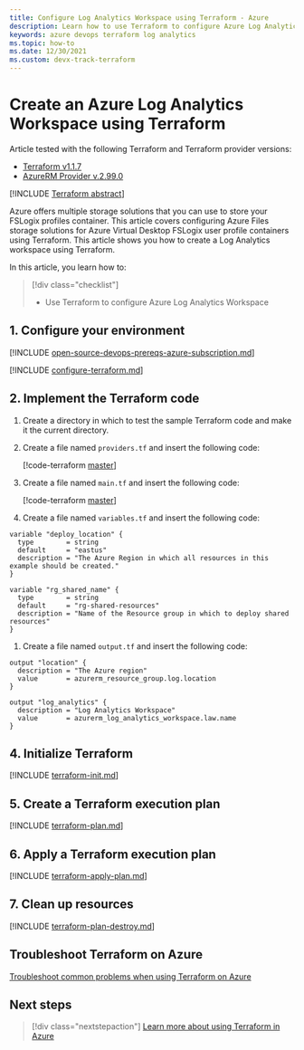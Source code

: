 ```yaml
---
title: Configure Log Analytics Workspace using Terraform - Azure
description: Learn how to use Terraform to configure Azure Log Analytics Workspace
keywords: azure devops terraform log analytics
ms.topic: how-to
ms.date: 12/30/2021
ms.custom: devx-track-terraform
---
```


# Create an Azure Log Analytics Workspace using Terraform

Article tested with the following Terraform and Terraform provider versions:

- [Terraform v1.1.7](https://releases.hashicorp.com/terraform/)
- [AzureRM Provider v.2.99.0](https://registry.terraform.io/providers/hashicorp/azurerm/latest/docs)

[!INCLUDE [Terraform abstract](./includes/abstract.md)]

Azure offers multiple storage solutions that you can use to store your FSLogix profiles container. This article covers configuring Azure Files storage solutions for Azure Virtual Desktop FSLogix user profile containers using Terraform. This article shows you how to create a Log Analytics workspace using Terraform.

In this article, you learn how to:

> [!div class="checklist"]
> * Use Terraform to configure Azure Log Analytics Workspace

## 1. Configure your environment

[!INCLUDE [open-source-devops-prereqs-azure-subscription.md](../includes/open-source-devops-prereqs-azure-subscription.md)]

[!INCLUDE [configure-terraform.md](includes/configure-terraform.md)]

## 2. Implement the Terraform code

1. Create a directory in which to test the sample Terraform code and make it the current directory.

1. Create a file named `providers.tf` and insert the following code:

    [!code-terraform [master](../../terraform_samples/quickstart/101-azure-virtual-desktop/provider.tf)]

1. Create a file named `main.tf` and insert the following code:

    [!code-terraform [master](../../terraform_samples/quickstart/101-azure-virtual-desktop/loganalytics.tf)]

1. Create a file named `variables.tf` and insert the following code:

```
variable "deploy_location" {
  type        = string
  default     = "eastus"
  description = "The Azure Region in which all resources in this example should be created."
}

variable "rg_shared_name" {
  type        = string
  default     = "rg-shared-resources"
  description = "Name of the Resource group in which to deploy shared resources"
}
```

1. Create a file named `output.tf` and insert the following code:

```
output "location" {
  description = "The Azure region"
  value       = azurerm_resource_group.log.location
}

output "log_analytics" {
  description = "Log Analytics Workspace"
  value       = azurerm_log_analytics_workspace.law.name
}
```

## 4. Initialize Terraform

[!INCLUDE [terraform-init.md](includes/terraform-init.md)]

## 5. Create a Terraform execution plan

[!INCLUDE [terraform-plan.md](includes/terraform-plan.md)]

## 6. Apply a Terraform execution plan

[!INCLUDE [terraform-apply-plan.md](includes/terraform-apply-plan.md)]

## 7. Clean up resources

[!INCLUDE [terraform-plan-destroy.md](includes/terraform-plan-destroy.md)]

## Troubleshoot Terraform on Azure

[Troubleshoot common problems when using Terraform on Azure](troubleshoot.md)

## Next steps

> [!div class="nextstepaction"]
> [Learn more about using Terraform in Azure](/azure/terraform)
